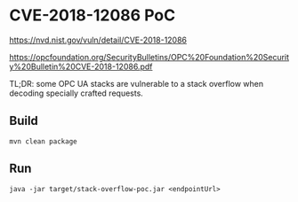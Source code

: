 # CVE-2018-12086 PoC

https://nvd.nist.gov/vuln/detail/CVE-2018-12086

https://opcfoundation.org/SecurityBulletins/OPC%20Foundation%20Security%20Bulletin%20CVE-2018-12086.pdf

TL;DR: some OPC UA stacks are vulnerable to a stack overflow when decoding specially crafted requests.

## Build

`mvn clean package`

## Run

`java -jar target/stack-overflow-poc.jar <endpointUrl>` 
